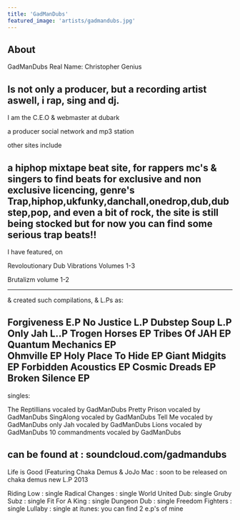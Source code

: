 ```yaml
---
title: 'GadManDubs'
featured_image: 'artists/gadmandubs.jpg'
---
```


## About

GadManDubs Real Name:  Christopher Genius

Is not only a producer, but a recording artist aswell, i rap, sing  and dj.
----------------------------------------

I am the C.E.O & webmaster at dubark

a producer social network and mp3 station

other sites include


a hiphop mixtape beat site, for rappers mc's & singers to find beats for exclusive and non exclusive licencing, genre's  Trap,hiphop,ukfunky,danchall,onedrop,dub,dubstep,pop, and even a bit of rock,
the site is still being stocked but for now you can  find some serious trap beats!!
-------------------------------------
I have  featured, on 

Revoloutionary Dub Vibrations Volumes 1-3

Brutalizm  volume 1-2

-------------
& created  such compilations, & L.Ps as:

Forgiveness E.P
No Justice L.P
Dubstep Soup L.P
Only Jah L..P
Trogen Horses EP
Tribes Of JAH EP
Quantum Mechanics EP		
Ohmville EP
Holy Place To Hide EP
Giant Midgits EP
Forbidden Acoustics EP
Cosmic Dreads EP
Broken Silence EP
----------------------
singles:

The Reptillians vocaled by GadManDubs
Pretty Prison   vocaled by GadManDubs
SingAlong       vocaled by GadManDubs
Tell Me         vocaled by GadManDubs
only Jah        vocaled by GadManDubs
Lions           vocaled by GadManDubs
10 commandments vocaled by GadManDubs

can be found at : soundcloud.com/gadmandubs
--------------------------------------------
Life is Good (Featuring Chaka Demus & JoJo Mac : 
soon to be released on chaka demus new L.P 2013

Riding Low : single
Radical Changes : single
World United Dub: single
Gruby Subz  : single
Fit For A King  : single
Dungeon Dub  : single
Freedom Fighters : single
Lullaby : single
at  itunes:  you can find 2 e.p's of  mine

